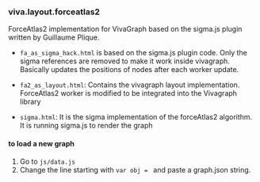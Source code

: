 ### viva.layout.forceatlas2

ForceAtlas2 implementation for VivaGraph based on the sigma.js plugin written
by Guillaume Plique.

* `fa_as_sigma_hack.html` is based on the sigma.js plugin code. Only the sigma
references are removed to make it work inside vivagraph. Basically updates the
positions of nodes after each worker update.

* `fa2_as_layout.html`: Contains the vivagraph layout implementation. ForceAtlas2
worker is modified to be integrated into the Vivagraph library

* `sigma.html`: It is the sigma implementation of the forceAtlas2 algorithm. It is running sigma.js
to render the graph

#### to load a new graph

1. Go to `js/data.js`
2. Change the line starting with `var obj = ` and paste a graph.json string.